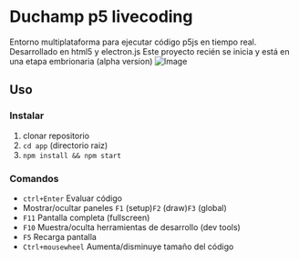 # Duchamp p5 livecoding

Entorno multiplataforma para ejecutar código p5js en tiempo real. Desarrollado en html5 y electron.js
Este proyecto recién se inicia y está en una etapa embrionaria (alpha version)
![Image](http://andressenn.com/duchamp-lc/captura.jpg)
## Uso

### Instalar
1. clonar repositorio
2. ```cd app``` (directorio raiz)
3. ```npm install && npm start```

### Comandos

- ```ctrl+Enter``` Evaluar código 
- Mostrar/ocultar paneles ```F1``` (setup)```F2``` (draw)```F3``` (global)
- ```F11``` Pantalla completa (fullscreen)
- ```F10``` Muestra/oculta herramientas de desarrollo (dev tools) 
- ```F5``` Recarga pantalla 
- ```Ctrl+mousewheel``` Aumenta/disminuye tamaño del código 
